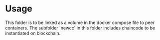 # Usage 


This folder is to be linked as a volume in the docker compose file to peer containers. 
The subfolder 'newcc' in this folder includes chaincode to be instantiated on blockchain. 


